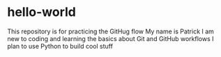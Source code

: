# hello-world
This repository is for practicing the GitHug flow
My name is Patrick
I am new to coding and learning the basics about Git and GitHub workflows
I plan to use Python to build cool stuff
